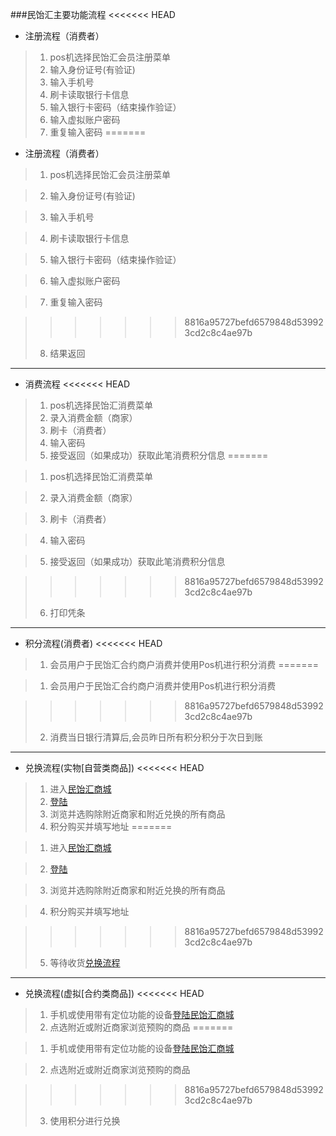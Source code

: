 
###民饴汇主要功能流程
<<<<<<< HEAD
* 注册流程（消费者）
> 1. pos机选择民饴汇会员注册菜单
> 2. 输入身份证号(有验证)
> 3. 输入手机号
> 4. 刷卡读取银行卡信息
> 5. 输入银行卡密码（结束操作验证）
> 6. 输入虚拟账户密码
> 7. 重复输入密码
=======

* 注册流程（消费者）

> 1. pos机选择民饴汇会员注册菜单

> 2. 输入身份证号(有验证)

> 3. 输入手机号

> 4. 刷卡读取银行卡信息

> 5. 输入银行卡密码（结束操作验证）

> 6. 输入虚拟账户密码

> 7. 重复输入密码

>>>>>>> 8816a95727befd6579848d539923cd2c8c4ae97b
> 8. 结果返回

---
* 消费流程
<<<<<<< HEAD
> 1. pos机选择民饴汇消费菜单
> 2. 录入消费金额（商家）
> 3. 刷卡（消费者）
> 4. 输入密码
> 5. 接受返回（如果成功）获取此笔消费积分信息
=======

> 1. pos机选择民饴汇消费菜单

> 2. 录入消费金额（商家）

> 3. 刷卡（消费者）

> 4. 输入密码

> 5. 接受返回（如果成功）获取此笔消费积分信息

>>>>>>> 8816a95727befd6579848d539923cd2c8c4ae97b
> 6. 打印凭条

---
* 积分流程(消费者)
<<<<<<< HEAD
> 1. 会员用户于民饴汇合约商户消费并使用Pos机进行积分消费
=======

> 1. 会员用户于民饴汇合约商户消费并使用Pos机进行积分消费

>>>>>>> 8816a95727befd6579848d539923cd2c8c4ae97b
> 2. 消费当日银行清算后,会员昨日所有积分积分于次日到账

---
* 兑换流程(实物[自营类商品])
<<<<<<< HEAD
> 1. 进入[民饴汇商城][1]
> 2. [登陆][2]
> 3. 浏览并选购除附近商家和附近兑换的所有商品
> 4. 积分购买并填写地址
=======

> 1. 进入[民饴汇商城][1]

> 2. [登陆][2]

> 3. 浏览并选购除附近商家和附近兑换的所有商品

> 4. 积分购买并填写地址

>>>>>>> 8816a95727befd6579848d539923cd2c8c4ae97b
> 5. 等待收货[兑换流程][3]

---
* 兑换流程(虚拟[合约类商品])
<<<<<<< HEAD
> 1. 手机或使用带有定位功能的设备[登陆][2][民饴汇商城][1]
> 2. 点选附近或附近商家浏览预购的商品
=======

> 1. 手机或使用带有定位功能的设备[登陆][2][民饴汇商城][1]

> 2. 点选附近或附近商家浏览预购的商品

>>>>>>> 8816a95727befd6579848d539923cd2c8c4ae97b
> 3. 使用积分进行兑换


[1]: http://minyihui.com "民饴汇商城"
[2]: http://minyihui.com/user.php "登陆页面"
[3]: http://minyihui.com/article.php?id=23 "兑换流程"